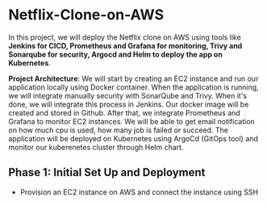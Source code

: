  # Netflix-Clone-on-AWS
In this project, we will deploy the Netflix clone on AWS using tools like **Jenkins for CICD, Prometheus and Grafana for monitoring, Trivy and Sonarqube for security, Argocd and Helm to deploy the app on Kubernetes**. 

**Project Architecture**: We will start by creating an EC2 instance and run our application locally using Docker container. When the application is running, we will integrate manually security with SonarQube and Trivy. When it's done, we will integrate this process in Jenkins. Our docker image will be created and stored in Github. After that, we integrate Prometheus and Grafana to monitor EC2 instances. We will be able to get email notification on how much cpu is used, how many job is failed or succeed. The application will be deployed on Kubernetes using ArgoCd (GitOps tool) and monitor our kuberenetes cluster through Helm chart.




## Phase 1: Initial Set Up and Deployment

 - Provision an EC2 instance on AWS  and connect the instance using SSH
